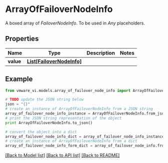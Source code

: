 # ArrayOfFailoverNodeInfo

A boxed array of *FailoverNodeInfo*. To be used in *Any* placeholders. 

## Properties
Name | Type | Description | Notes
------------ | ------------- | ------------- | -------------
**value** | [**List[FailoverNodeInfo]**](FailoverNodeInfo.md) |  | 

## Example

```python
from vmware_vi.models.array_of_failover_node_info import ArrayOfFailoverNodeInfo

# TODO update the JSON string below
json = "{}"
# create an instance of ArrayOfFailoverNodeInfo from a JSON string
array_of_failover_node_info_instance = ArrayOfFailoverNodeInfo.from_json(json)
# print the JSON string representation of the object
print ArrayOfFailoverNodeInfo.to_json()

# convert the object into a dict
array_of_failover_node_info_dict = array_of_failover_node_info_instance.to_dict()
# create an instance of ArrayOfFailoverNodeInfo from a dict
array_of_failover_node_info_form_dict = array_of_failover_node_info.from_dict(array_of_failover_node_info_dict)
```
[[Back to Model list]](../README.md#documentation-for-models) [[Back to API list]](../README.md#documentation-for-api-endpoints) [[Back to README]](../README.md)


